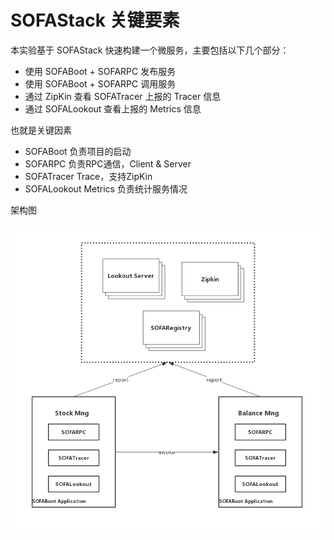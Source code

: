 # SOFAStack 关键要素

本实验基于 SOFAStack 快速构建一个微服务，主要包括以下几个部分：

- 使用 SOFABoot + SOFARPC 发布服务
- 使用 SOFABoot + SOFARPC 调用服务
- 通过 ZipKin 查看 SOFATracer 上报的 Tracer 信息
- 通过 SOFALookout 查看上报的 Metrics 信息

也就是关键因素

- SOFABoot 负责项目的启动
- SOFARPC  负责RPC通信，Client & Server
- SOFATracer Trace，支持ZipKin
- SOFALookout Metrics 负责统计服务情况

架构图

![服务架构图](./pic/0.png)

